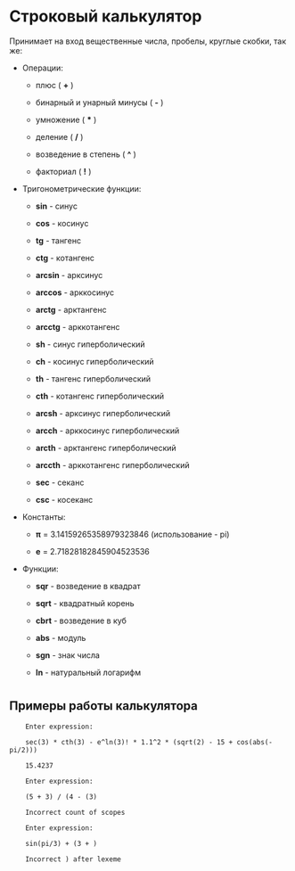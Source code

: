 # Строковый калькулятор

Принимает на вход вещественные числа, пробелы, круглые скобки, так же:
* Операции:

  - плюс  ( **+** )  

  - бинарный и унарный минусы  ( **-** )  
  - умножение ( **\*** )
  - деление ( **/** )
  - возведение в степень ( **^** )
  - факториал ( **!** )

* Тригонометрические функции:
  - **sin** - синус

  - **cos** - косинус
  - **tg** - тангенс
  - **ctg** - котангенс
  - **arcsin** - арксинус
  - **arccos** - арккосинус
  - **arctg** - арктангенс
  - **arcctg** - арккотангенс
  - **sh** - синус гиперболический
  - **ch** - косинус гиперболический
  - **th** - тангенс гиперболический
  - **cth** - котангенс гиперболический
  - **arcsh** - арксинус гиперболический
  - **arcch** - арккосинус гиперболический
  - **arcth** - арктангенс гиперболический
  - **arccth** - арккотангенс гиперболический
  - **sec** - секанс
  - **csc** - косеканс
* Константы:
  - **π** = 3.14159265358979323846 (использование - pi)

  - **e** = 2.71828182845904523536
* Функции:
  - **sqr** - возведение в квадрат

  - **sqrt** - квадратный корень
  - **cbrt** - возведение в куб
  - **abs** - модуль
  - **sgn** - знак числа
  - **ln** - натуральный логарифм
#
## Примеры работы калькулятора

```
    Enter expression: 

    sec(3) * cth(3) - e^ln(3)! * 1.1^2 * (sqrt(2) - 15 + cos(abs(-pi/2))) 

    15.4237
```

```
    Enter expression: 

    (5 + 3) / (4 - (3)

    Incorrect count of scopes
```

```
    Enter expression: 

    sin(pi/3) + (3 + )

    Incorrect ) after lexeme
```

